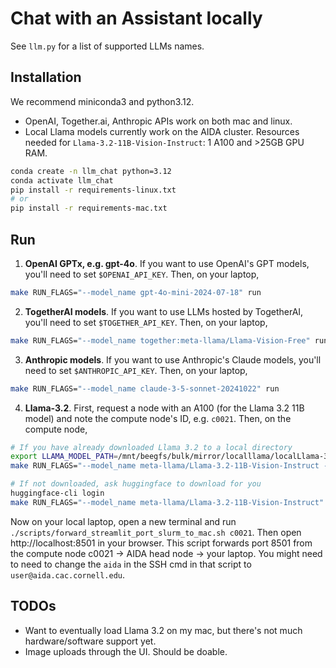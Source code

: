 # Chat with an Assistant locally

See `llm.py` for a list of supported LLMs names.

## Installation

We recommend miniconda3 and python3.12.
- OpenAI, Together.ai, Anthropic APIs work on both mac and linux.
- Local Llama models currently work on the AIDA cluster. Resources needed for `Llama-3.2-11B-Vision-Instruct`: 1 A100 and >25GB GPU RAM.

```bash
conda create -n llm_chat python=3.12
conda activate llm_chat
pip install -r requirements-linux.txt
# or 
pip install -r requirements-mac.txt
```


## Run

1. **OpenAI GPTx, e.g. gpt-4o**. If you want to use OpenAI's GPT models, you'll need to set `$OPENAI_API_KEY`.
Then, on your laptop,
```bash
make RUN_FLAGS="--model_name gpt-4o-mini-2024-07-18" run
```

2. **TogetherAI models**. If you want to use LLMs hosted by TogetherAI, you'll need to set `$TOGETHER_API_KEY`.
Then, on your laptop,
```bash
make RUN_FLAGS="--model_name together:meta-llama/Llama-Vision-Free" run
```

3. **Anthropic models**. If you want to use Anthropic's Claude models, you'll need to set `$ANTHROPIC_API_KEY`.
Then, on your laptop,
```bash
make RUN_FLAGS="--model_name claude-3-5-sonnet-20241022" run
```

4. **Llama-3.2**.
First, request a node with an A100 (for the Llama 3.2 11B model) and note the compute node's ID, e.g. `c0021`.
Then, on the compute node,
```bash
# If you have already downloaded Llama 3.2 to a local directory
export LLAMA_MODEL_PATH=/mnt/beegfs/bulk/mirror/localllama/localLlama-3.2-11B-Vision-Instruct
make RUN_FLAGS="--model_name meta-llama/Llama-3.2-11B-Vision-Instruct --model_local_path $LLAMA_MODEL_PATH" run

# If not downloaded, ask huggingface to download for you
huggingface-cli login
make RUN_FLAGS="--model_name meta-llama/Llama-3.2-11B-Vision-Instruct" run
```

Now on your local laptop, open a new terminal and run `./scripts/forward_streamlit_port_slurm_to_mac.sh c0021`.
Then open http://localhost:8501 in your browser.
This script forwards port 8501 from the compute node c0021 -> AIDA head node -> your laptop.
You might need to need to change the `aida` in the SSH cmd in that script to `user@aida.cac.cornell.edu`.

## TODOs

- Want to eventually load Llama 3.2 on my mac, but there's not much hardware/software support yet.
- Image uploads through the UI. Should be doable.
